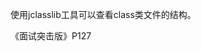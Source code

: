 



使用jclasslib工具可以查看class类文件的结构。  


《面试突击版》P127  


<!-- 
认识JVM和字节码文件 
https://mp.weixin.qq.com/s/2g1-YZXRrzBsD1QaKGnnNQ

-->

